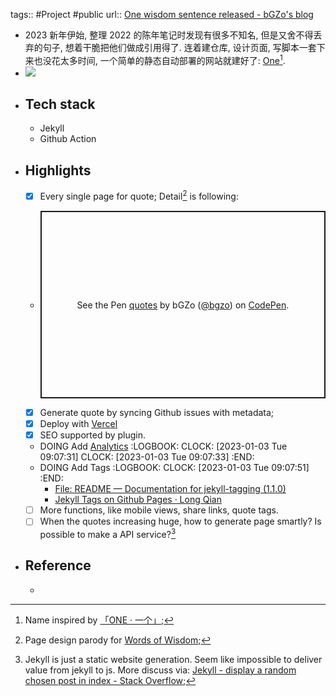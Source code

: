 tags:: #Project #public
url:: [One wisdom sentence released - bGZo's blog](https://blog.bgzo.cc/one-wisdom-sentence-released.html)

- 2023 新年伊始, 整理 2022 的陈年笔记时发现有很多不知名, 但是又舍不得丢弃的句子, 想着干脆把他们做成引用得了. 连着建仓库, 设计页面, 写脚本一套下来也没花太多时间, 一个简单的静态自动部署的网站就建好了: [One](https://one.bgzo.cc/)[^2].
- ![](https://unpkg.com/bgzo@23.1.1/img/one-preview.png)
- ## Tech stack
  - Jekyll
  - Github Action
- ## Highlights
  - [x] Every single page for quote; Detail[^1] is following:
  - <p class="codepen" data-height="300" data-default-tab="html,result" data-slug-hash="wvxWKZb" data-user="bgzo" style="height: 300px; box-sizing: border-box; display: flex; align-items: center; justify-content: center; border: 2px solid; margin: 1em 0; padding: 1em;">
    <span>See the Pen <a href="https://codepen.io/bgzo/pen/wvxWKZb">
    quotes</a> by bGZo (<a href="https://codepen.io/bgzo">@bgzo</a>)
    on <a href="https://codepen.io">CodePen</a>.</span>
    </p>
    <script async src="https://cpwebassets.codepen.io/assets/embed/ei.js"></script>
  - [x] Generate quote by syncing Github issues with metadata;
  - [x] Deploy with [Vercel](https://vercel.com)
  - [x] SEO supported by plugin.
  - DOING Add [Analytics](https://analytics.google.com/analytics/web/#/a252954726p347875136/admin/changehistory/account)
    :LOGBOOK:
    CLOCK: [2023-01-03 Tue 09:07:31]
    CLOCK: [2023-01-03 Tue 09:07:33]
    :END:
  - DOING Add Tags
    :LOGBOOK:
    CLOCK: [2023-01-03 Tue 09:07:51]
    :END:
    - [File: README — Documentation for jekyll-tagging (1.1.0)](https://rubydoc.info/gems/jekyll-tagging/frames)
    - [Jekyll Tags on Github Pages · Long Qian](https://longqian.me/2017/02/09/github-jekyll-tag/)
  - [ ] More functions, like mobile views, share links, quote tags.
  - [ ] When the quotes increasing huge, how to generate page smartly? Is possible to make a API service?[^3]
- ## Reference
  - [^1]: Page design parody for [Words of Wisdom](https://wordsofwisdom.app/);
    [^2]: Name inspired by [「ONE · 一个」](https://wufazhuce.com/);
    [^3]: Jekyll is just a static website generation. Seem like impossible to deliver value from jekyll to js. More discuss via: [Jekyll - display a random chosen post in index - Stack Overflow](https://stackoverflow.com/questions/31490789);